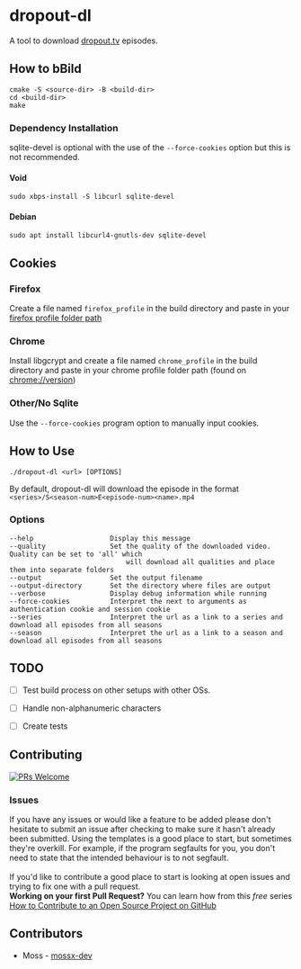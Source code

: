 # dropout-dl
A tool to download [dropout.tv](dropout.tv) episodes.


## How to bBild
```
cmake -S <source-dir> -B <build-dir>
cd <build-dir>
make
```

### Dependency Installation
sqlite-devel is optional with the use of the `--force-cookies` option but this is not recommended.

#### Void
```
sudo xbps-install -S libcurl sqlite-devel
```

#### Debian
```
sudo apt install libcurl4-gnutls-dev sqlite-devel
```

## Cookies
### Firefox
Create a file named `firefox_profile` in the build directory and paste in your [firefox profile folder path](https://support.mozilla.org/en-US/kb/profiles-where-firefox-stores-user-data)
### Chrome
Install libgcrypt and create a file named `chrome_profile` in the build directory and paste in your chrome profile folder path (found on [chrome://version](chrome://version))
### Other/No Sqlite
Use the `--force-cookies` program option to manually input cookies.

## How to Use
```
./dropout-dl <url> [OPTIONS]
```
By default, dropout-dl will download the episode in the format `<series>/S<season-num>E<episode-num><name>.mp4`

### Options
```
--help                   Display this message
--quality                Set the quality of the downloaded video. Quality can be set to 'all' which
                             will download all qualities and place them into separate folders
--output                 Set the output filename
--output-directory       Set the directory where files are output
--verbose                Display debug information while running
--force-cookies          Interpret the next to arguments as authentication cookie and session cookie
--series                 Interpret the url as a link to a series and download all episodes from all seasons
--season                 Interpret the url as a link to a season and download all episodes from all seasons
```

## TODO
- [ ] Test build process on other setups with other OSs.
- [ ] Handle non-alphanumeric characters
- [ ] Create tests


## Contributing
[![PRs Welcome](https://img.shields.io/badge/PRs-welcome-brightgreen.svg?style=flat-square)](https://makeapullrequest.com)
### Issues
If you have any issues or would like a feature to be added please don't hesitate to submit an issue after checking to make sure it hasn't already been submitted. Using the templates is a good place to start, but sometimes they're overkill. For example, if the program segfaults for you, you don't need to state that the intended behaviour is to not segfault. \
\
If you'd like to contribute a good place to start is looking at open issues and trying to fix one with a pull request. \
**Working on your first Pull Request?** You can learn how from this *free* series [How to Contribute to an Open Source Project on GitHub](https://kcd.im/pull-request)

## Contributors
- Moss - [mossx-dev](https://github.com/mossx-dev)

